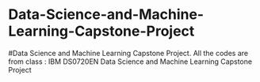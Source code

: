 # Data-Science-and-Machine-Learning-Capstone-Project
#Data Science and Machine Learning Capstone Project. 
All the codes are from class : 
IBM DS0720EN
Data Science and Machine Learning Capstone Project
